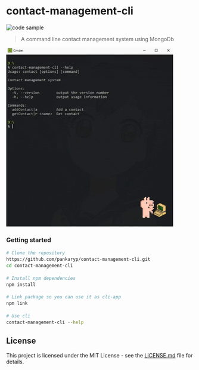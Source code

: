 # contact-management-cli

![code sample](https://img.shields.io/badge/code-sample-yellowgreen.svg?style=flat-square)

> A command line contact management system using MongoDb

![giphy](sample/giphy.gif)

### Getting started
```sh
# Clone the repository
https://github.com/pankaryp/contact-management-cli.git
cd contact-management-cli

# Install npm dependencies
npm install

# Link package so you can use it as cli-app
npm link

# Use cli
contact-management-cli --help
```


## License

This project is licensed under the MIT License - see the [LICENSE.md](LICENSE.md) file for details.